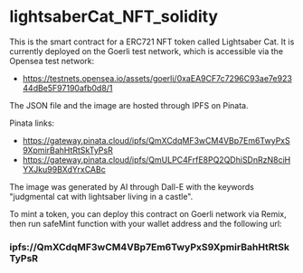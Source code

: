 # lightsaberCat_NFT_solidity

This is the smart contract for a ERC721 NFT token called Lightsaber Cat. It is currently deployed on the Goerli test network, which is accessible via the Opensea test network:

- https://testnets.opensea.io/assets/goerli/0xaEA9CF7c7296C93ae7e92344dBe5F97190afb0d8/1

The JSON file and the image are hosted through IPFS on Pinata.

Pinata links:

- https://gateway.pinata.cloud/ipfs/QmXCdqMF3wCM4VBp7Em6TwyPxS9XpmirBahHtRtSkTyPsR
- https://gateway.pinata.cloud/ipfs/QmULPC4FrfE8PQ2QDhiSDnRzN8ciHYXJku99BXdYrxCABc

The image was generated by AI through Dall-E with the keywords "judgmental cat with lightsaber living in a castle".

To mint a token, you can deploy this contract on Goerli network via Remix, then run safeMint function with your wallet address and the following url:

### ipfs://QmXCdqMF3wCM4VBp7Em6TwyPxS9XpmirBahHtRtSkTyPsR
